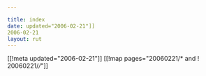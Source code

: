 ```yaml
---

title: index
date: updated="2006-02-21"]]
2006-02-21
layout: rut
---
```


[[!meta updated="2006-02-21"]]
[[!map pages="20060221/* and ! 20060221/*/*"]]
